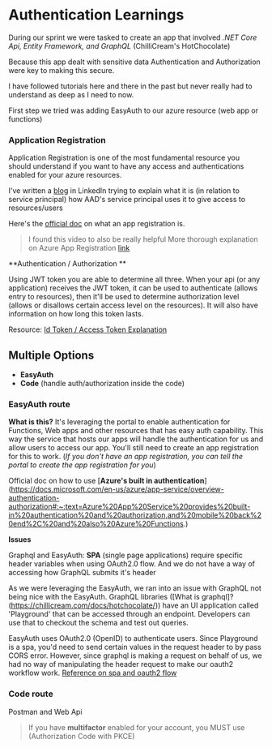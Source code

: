 # Authentication Learnings

During our sprint we were tasked to create an app that involved _.NET Core Api, Entity Framework, and GraphQL_ (ChilliCream's HotChocolate)

Because this app dealt with sensitive data Authentication and Authorization were key to making this secure.

I have followed tutorials here and there in the past but never really had to understand as deep as I need to now. 

First step we tried was adding EasyAuth to our azure resource (web app or functions)

### Application Registration

Application Registration is one of the most fundamental resource you should understand if you want to have any access and authentications enabled for your azure resources. 

I've written a [blog](https://www.linkedin.com/pulse/azure-app-registration-service-principal-daniel-kim/) in LinkedIn trying to explain what it is (in relation to service principal) how AAD's service principal uses it to give access to resources/users 

Here's the [official doc](https://docs.microsoft.com/en-us/azure/active-directory/develop/quickstart-register-app) on what an app registration is.

> I found this video to also be really helpful More thorough explanation on Azure App Registration [link](https://www.youtube.com/watch?v=YWvl0cIilyA)
    
**Authentication / Authorization **

Using JWT token you are able to determine all three. When your api (or any application) receives the JWT token, it can be used to authenticate (allows entry to resources), 
then it'll be used to determine authorization level (allows or disallows certain access level on the resources). It will also have information on how long this token lasts.

Resource: [Id Token / Access Token Explanation](https://www.youtube.com/watch?v=sICt5aS7wzk)

## Multiple Options 

- **EasyAuth**
- **Code** (handle auth/authorization inside the code)

### EasyAuth route

**What is this?** It's leveraging the portal to enable authentication for Functions, Web apps and other resources that has easy auth capability. This way the service that hosts our apps will handle the authentication for us and allow users to access our app. You'll still need to create an app registration for this to work. (_If you don't have an app registration, you can tell the portal to create the app registration for you_)

Official doc on how to use [**Azure's built in authentication**] (https://docs.microsoft.com/en-us/azure/app-service/overview-authentication-authorization#:~:text=Azure%20App%20Service%20provides%20built-in%20authentication%20and%20authorization,and%20mobile%20back%20end%2C%20and%20also%20Azure%20Functions.)

**Issues** 

Graphql and EasyAuth: **SPA** (single page applications) require specific header variables when using OAuth2.0 flow. And we do not have a way of accessing how GraphQL submits it's header

As we were leveraging the EasyAuth, we ran into an issue with GraphQL not being nice with the EasyAuth.  GraphQL libraries ([What is graphql]? (https://chillicream.com/docs/hotchocolate/)) have an UI application called 'Playground' that can be accessed through an endpoint. Developers can use that to checkout the schema and test out queries. 

EasyAuth uses OAuth2.0 (OpenID) to authenticate users. Since Playground is a spa, you'd need to send certain values in the request header to by pass CORS error. However, since graphql is making a request on behalf of us, we had no way of manipulating the header request to make our oauth2 workflow work. [Reference on spa and oauth2 flow](https://docs.microsoft.com/en-us/azure/active-directory/develop/v2-oauth2-auth-code-flow#redirect-uri-setup-required-for-single-page-apps)

### Code route 

Postman and Web Api

> If you have **multifactor** enabled for your account, you MUST use (Authorization Code with PKCE)


